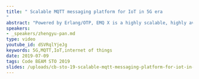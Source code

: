 ```yaml
---
title: " Scalable MQTT messaging platform for IoT in 5G era
"
abstract: "Powered by Erlang/OTP, EMQ X is a highly scalable, highly available distributed message broker for most IoT applications as well as M2M and mobile applications, applicable virtually everywhere. An EMQ X cluster can handle up to tens of millions of connections. Today, thousands of enterprise users, including 10+ fortune 500 companies, are using EMQ X connecting more than 50 million devices."
speakers:
- _speakers/zhengyu-pan.md
type: video
youtube_id: dSVRqlYjeJg
keywords: 5G,MQTT,IoT,internet of things
date: 2019-07-09
tags: Code BEAM STO 2019
slides: /uploads/cb-sto-19-scalable-mqtt-messaging-platform-for-iot-in-5g-era-zhengyu-pan-compressed.pdf
---
```

